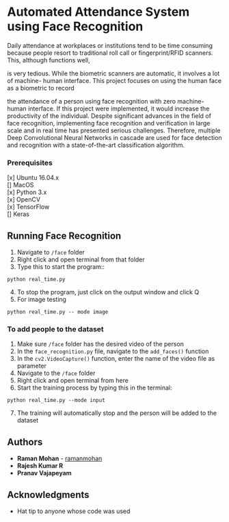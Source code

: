 # Automated Attendance System using Face Recognition

Daily attendance at workplaces or institutions tend to be time consuming because people
resort to traditional roll call or fingerprint/RFID scanners. This, although functions well,

is very tedious. While the biometric scanners are automatic, it involves a lot of machine-
human interface. This project focuses on using the human face as a biometric to record

the attendance of a person using face recognition with zero machine-human interface. If
this project were implemented, it would increase the productivity of the individual.
Despite significant advances in the field of face recognition, implementing face
recognition and verification in large scale and in real time has presented serious
challenges. Therefore, multiple Deep Convolutional Neural Networks in cascade are used
for face detection and recognition with a state-of-the-art classification algorithm.

### Prerequisites

[x] Ubuntu 16.04.x <br/>
[] MacOS <br/>
[x] Python 3.x <br/>
[x] OpenCV <br/>
[x] TensorFlow <br/>
[] Keras <br/>

## Running Face Recognition

1. Navigate to ```/face``` folder
2. Right click and open terminal from that folder
3. Type this to start the program::
``` 
python real_time.py
```
4. To stop the program, just click on the output window and click Q
5. For image testing
```
python real_time.py -- mode image
```

### To add people to the dataset

1. Make sure ```/face``` folder has the desired video of the person
2. In the ```face_recognition.py``` file, navigate to the ```add_faces()``` function
3. In the ```cv2.VideoCapture()``` function, enter the name of the video file as parameter
4. Navigate to the ```/face``` folder
5. Right click and open terminal from here
6. Start the training process by typing this in the terminal:
```
python real_time.py --mode input
```
7. The training will automatically stop and the person will be added to the dataset


## Authors

* **Raman Mohan** - [ramanmohan](https://github.com/ramanmohan)
* **Rajesh Kumar R**
* **Pranav Vajapeyam**


## Acknowledgments

* Hat tip to anyone whose code was used

